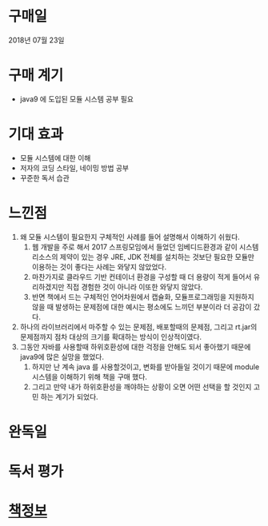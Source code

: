 # 구매일
2018년 07월 23일
# 구매 계기
* java9 에 도입된 모듈 시스템 공부 필요
# 기대 효과
* 모듈 시스템에 대한 이해
* 저자의 코딩 스타일, 네이밍 방법 공부
* 꾸준한 독서 습관
# 느낀점
1. 왜 모듈 시스템이 필요한지 구체적인 사례를 들어 설명해서 이해하기 쉬웠다.
    1. 웹 개발을 주로 해서 2017 스프링모임에서 들었던 임베디드환경과 같이 시스템 리소스의 제약이 있는 경우 JRE, JDK 전체를 설치하는 것보단 필요한 모듈만 이용하는 것이 좋다는 사례는 와닿지 않았었다. 
    1. 마찬가지로 클라우드 기반 컨테이너 환경을 구성할 때 더 용량이 적게 들어서 유리하겠지만 직접 경험한 것이 아니라 이또한 와닿지 않았다.
    1. 반면 책에서 드는 구체적인 언어차원에서 캡슐화, 모듈프로그래밍을 지원하지 않을 때 발생하는 문제점에 대한 예시는 평소에도 느끼던 부분이라 더 공감이 갔다.
1. 하나의 라이브러리에서 마주할 수 있는 문제점, 배포할때의 문제점, 그리고 rt.jar의 문제점까지 점차 대상의 크기를 확대하는 방식이 인상적이였다.
1. 그동안 자바를 사용할때 하위호환성에 대한 걱정을 안해도 되서 좋아했기 때문에 java9에 많은 실망을 했었다. 
    1. 하지만 난 계속 java 를 사용할것이고, 변화를 받아들일 것이기 때문에 module 시스템을 이해하기 위해 책을 구매 했다. 
    1. 그리고 만약 내가 하위호환성을 깨야하는 상황이 오면 어떤 선택을 할 것인지 고민 하는 계기가 되었다.
# 완독일
# 독서 평가
# [책정보](http://www.hanbit.co.kr/store/books/look.php?p_code=B7608640342)
